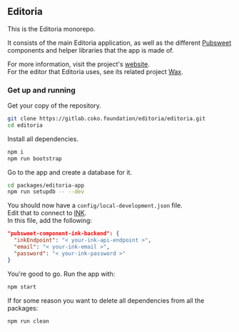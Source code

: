 ## Editoria  

This is the Editoria monorepo.  

It consists of the main Editoria application, as well as the different [Pubsweet](https://gitlab.coko.foundation/pubsweet) components and helper libraries that the app is made of.  

For more information, visit the project's [website](https://editoria.pub/).  
For the editor that Editoria uses, see its related project [Wax](https://gitlab.coko.foundation/wax/wax).  

### Get up and running  

Get your copy of the repository.  
```sh
git clone https://gitlab.coko.foundation/editoria/editoria.git
cd editoria
```

Install all dependencies.  
```sh
npm i
npm run bootstrap
```

Go to the app and create a database for it.  
```sh
cd packages/editoria-app
npm run setupdb -- --dev
```

You should now have a `config/local-development.json` file.  
Edit that to connect to [INK](https://gitlab.coko.foundation/INK/ink-api).  
In this file, add the following:  
```json
"pubsweet-component-ink-backend": {
  "inkEndpoint": "< your-ink-api-endpoint >",
  "email": "< your-ink-email >",
  "password": "< your-ink-password >"
}
```

You're good to go. Run the app with:  
```sh
npm start
```

If for some reason you want to delete all dependencies from all the packages:  
```sh
npm run clean
```
